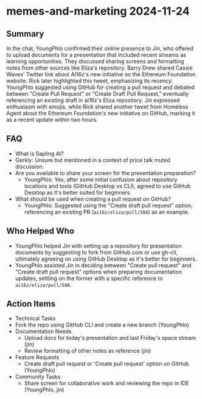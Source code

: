 # memes-and-marketing 2024-11-24

## Summary

In the chat, YoungPhlo confirmed their online presence to Jin, who offered to upload documents for a presentation that included recent streams as learning opportunities. They discussed sharing screens and formatting notes from other sources like Eliza's repository. Barry Drew shared Cassie Waves' Twitter link about AI16z's new initiative on the Ethereum Foundation website. Rick later highlighted this tweet, emphasizing its recency. YoungPhlo suggested using GitHub for creating a pull request and debated between "Create Pull Request" or "Create Draft Pull Request," eventually referencing an existing draft in ai16z's Eliza repository. Jin expressed enthusiasm with emojis, while Rick shared another tweet from Homeless Agent about the Ethereum Foundation's new initiative on GitHub, marking it as a recent update within two hours.

## FAQ

- What is Sapling AI?
- Gerkly: Unsure but mentioned in a context of price talk muted discussion.
- Are you available to share your screen for the presentation preparation?
    - YoungPhlo: Yes, after some initial confusion about repository locations and tools (GitHub Desktop vs CLI), agreed to use GitHub Desktop as it's better suited for beginners.
- What should be used when creating a pull request on GitHub?
    - YoungPhlo: Suggested using the "Create draft pull request" option, referencing an existing PR (`ai16z/eliza/pull/580`) as an example.

## Who Helped Who

- YoungPhlo helped Jin with setting up a repository for presentation documents by suggesting to fork from GitHub.com or use gh-cli, ultimately agreeing on using GitHub Desktop as it's better for beginners.
- YoungPhlo assisted Jin in deciding between "Create pull request" and "Create draft pull request" options when preparing documentation updates, settling on the former with a specific reference to `ai16z/eliza/pull/580`.

## Action Items

- Technical Tasks
- Fork the repo using GitHub CLI and create a new branch (YoungPhlo)
- Documentation Needs
    - Upload docs for today's presentation and last Friday's space stream (jin)
    - Review formatting of other notes as reference (jin)
- Feature Requests
    - Create draft pull request or 'Create pull request' option on GitHub (YoungPhlo)
- Community Tasks
    - Share screen for collaborative work and reviewing the repo in IDE (YoungPhlo, jin)
